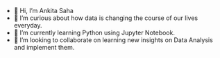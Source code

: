 - 👋 Hi, I’m Ankita Saha
- 👀 I’m curious about how data is changing the course of our lives everyday.
- 🌱 I’m currently learning Python using Jupyter Notebook.
- 💞️ I’m looking to collaborate on learning new insights on Data Analysis and implement them.


<!---
ankitasaha1692/ankitasaha1692 is a ✨ special ✨ repository because its `README.md` (this file) appears on your GitHub profile.
You can click the Preview link to take a look at your changes.
--->
